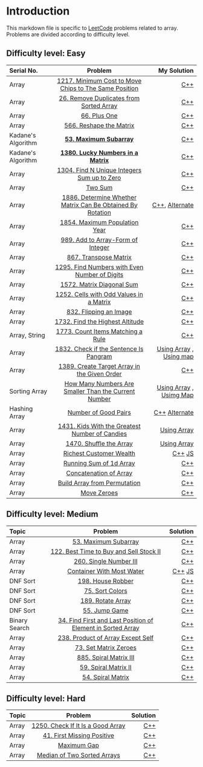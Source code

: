 # Introduction
This markdown file is specific to [LeetCode](https://leetcode.com/) problems related to array. Problems are divided according to difficulty level. 

## Difficulty level: Easy
| Serial No. | Problem | My Solution |
| :---         |     :---:      |          ---: |
|     Array      |  [1217. Minimum Cost to Move Chips to The Same Position](https://leetcode.com/problems/minimum-cost-to-move-chips-to-the-same-position/)     |      [C++](https://leetcode.com/submissions/detail/738583392/)       |
|     Array      |  [26. Remove Duplicates from Sorted Array](https://leetcode.com/problems/remove-duplicates-from-sorted-array/)     |      [C++](https://leetcode.com/submissions/detail/738587921/)       |
|     Array      |  [66. Plus One](https://leetcode.com/problems/plus-one/)     |      [C++](https://leetcode.com/submissions/detail/738552509/)       |
|     Array      |  [566. Reshape the Matrix](https://leetcode.com/problems/reshape-the-matrix/)     |      [C++](https://leetcode.com/submissions/detail/738513461/)       |
|     Kadane's Algorithm      |  [**53. Maximum Subarray**](https://leetcode.com/problems/maximum-subarray/)     |      [C++](https://leetcode.com/submissions/detail/562983300/)       |
|     Kadane's Algorithm      |  [**1380. Lucky Numbers in a Matrix**](https://leetcode.com/problems/lucky-numbers-in-a-matrix/)     |      [C++](https://leetcode.com/submissions/detail/822286223/)       |
|     Array      |  [1304. Find N Unique Integers Sum up to Zero](https://leetcode.com/problems/find-n-unique-integers-sum-up-to-zero/)     |      [C++](https://leetcode.com/submissions/detail/738419954/)       |
|     Array      |  [Two Sum](https://leetcode.com/problems/two-sum/)     |      [C++](https://leetcode.com/submissions/detail/554018436/)       |
|     Array      |  [1886. Determine Whether Matrix Can Be Obtained By Rotation](https://leetcode.com/problems/determine-whether-matrix-can-be-obtained-by-rotation/)     |      [C++](https://leetcode.com/submissions/detail/736615422/), [Alternate](https://leetcode.com/submissions/detail/737097253/)       |
|     Array      |  [1854. Maximum Population Year](https://leetcode.com/problems/maximum-population-year/)     |      [C++](https://leetcode.com/submissions/detail/736608372/)       
|     Array      |  [989. Add to Array-Form of Integer](https://leetcode.com/problems/add-to-array-form-of-integer/)     |      [C++](https://leetcode.com/submissions/detail/736581160/)       |
|     Array      |  [867. Transpose Matrix](https://leetcode.com/problems/transpose-matrix/)     |      [C++](https://leetcode.com/submissions/detail/735829233/)       |
|     Array      |  [1295. Find Numbers with Even Number of Digits](https://leetcode.com/problems/find-numbers-with-even-number-of-digits/)     |      [C++](https://leetcode.com/submissions/detail/735819752/)       |
|     Array      |  [1572. Matrix Diagonal Sum](https://leetcode.com/problems/matrix-diagonal-sum/)     |      [C++](https://leetcode.com/submissions/detail/735815017/)       |
|     Array      |  [1252. Cells with Odd Values in a Matrix](https://leetcode.com/problems/cells-with-odd-values-in-a-matrix/)     |      [C++](https://leetcode.com/submissions/detail/817977924/)       |
|     Array      |  [832. Flipping an Image](https://leetcode.com/problems/flipping-an-image/)     |      [C++](https://leetcode.com/submissions/detail/734210637/)       |
|     Array      |  [1732. Find the Highest Altitude](https://leetcode.com/problems/find-the-highest-altitude/)     |      [C++](https://leetcode.com/submissions/detail/734192478/)       |
|     Array, String      |  [1773. Count Items Matching a Rule](https://leetcode.com/problems/count-items-matching-a-rule/)     |      [C++](https://leetcode.com/submissions/detail/734184018/)       |
|     Array      |  [1832. Check if the Sentence Is Pangram](https://leetcode.com/problems/check-if-the-sentence-is-pangram/)     |      [Using Array](https://leetcode.com/submissions/detail/730773794/)  , [Using map](https://leetcode.com/submissions/detail/730775393/)   |
|     Array      |  [1389. Create Target Array in the Given Order](https://leetcode.com/problems/create-target-array-in-the-given-order/)     |      [C++](https://leetcode.com/submissions/detail/730741345/)       |
|     Sorting Array   |  [How Many Numbers Are Smaller Than the Current Number](https://leetcode.com/problems/how-many-numbers-are-smaller-than-the-current-number/)    |      [Using Array](https://leetcode.com/submissions/detail/548466253/) , [Usimg Map](https://leetcode.com/submissions/detail/730416751/) |
|     Hashing Array   |  [Number of Good Pairs](https://leetcode.com/problems/number-of-good-pairs/)     | [C++](https://leetcode.com/submissions/detail/567346039/) [Alternate](https://leetcode.com/submissions/detail/730408110/)|
|     Array      |  [1431. Kids With the Greatest Number of Candies](https://leetcode.com/problems/kids-with-the-greatest-number-of-candies/)     |      [Using Array](https://leetcode.com/submissions/detail/730389880/)       |
|     Array      |  [1470. Shuffle the Array](https://leetcode.com/problems/shuffle-the-array/)     |      [Using Array](https://leetcode.com/submissions/detail/729599063/)       |
|     Array      |  [Richest Customer Wealth](https://leetcode.com/problems/richest-customer-wealth/)     |      [C++](https://leetcode.com/submissions/detail/547245759/)    [JS](https://leetcode.com/submissions/detail/547249190/)       |
|     Array      |  [Running Sum of 1d Array](https://leetcode.com/problems/running-sum-of-1d-array/)     |     [C++](https://leetcode.com/submissions/detail/729580132/)   |
|     Array      |  [Concatenation of Array](https://leetcode.com/problems/concatenation-of-array/)     |      [C++](https://leetcode.com/submissions/detail/546710380/)       |
|     Array      |  [Build Array from Permutation](https://leetcode.com/problems/build-array-from-permutation/)     |      [C++](https://leetcode.com/submissions/detail/546717661/)       |
|     Array      |  [Move Zeroes](https://leetcode.com/problems/move-zeroes/)     |      [C++](https://leetcode.com/submissions/detail/551610360/)       |


## Difficulty level: Medium
|  Topic  | Problem | Solution |
| :---         |     :---:      |          ---: |
|     Array     |  [53. Maximum Subarray](https://leetcode.com/problems/maximum-subarray/)     |      [C++](https://leetcode.com/submissions/detail/562983300/)       |
|     Array   |  [122. Best Time to Buy and Sell Stock II](https://leetcode.com/problems/best-time-to-buy-and-sell-stock-ii/)     | [C++](https://leetcode.com/submissions/detail/584875591/) |
|     Array   |  [260. Single Number III](https://leetcode.com/problems/single-number-iii/)     | [C++](https://leetcode.com/submissions/detail/582869046/) |
|     Array      |  [Container With Most Water](https://leetcode.com/problems/container-with-most-water/)     |      [C++](https://leetcode.com/submissions/detail/547266476/)    [JS](https://leetcode.com/submissions/detail/547271092/)   |
|     DNF Sort   |  [198. House Robber](https://leetcode.com/problems/house-robber/)     | [C++](https://leetcode.com/problems/house-robber/discuss/2801091/From-Runtime-error-to-RUntime%3A0ms-or-C%2B%2B-solutions-or) |
|     DNF Sort   |  [75. Sort Colors](https://leetcode.com/problems/sort-colors/)     | [C++](https://leetcode.com/submissions/detail/551014131/) |
|     DNF Sort   |  [189. Rotate Array](https://leetcode.com/problems/rotate-array/)     | [C++](https://leetcode.com/submissions/detail/838751643/) |
|     DNF Sort   |  [55. Jump Game](https://leetcode.com/problems/jump-game/)     | [C++](https://leetcode.com/submissions/detail/838799494/) |
|     Binary Search      |  [34. Find First and Last Position of Element in Sorted Array](https://leetcode.com/problems/find-first-and-last-position-of-element-in-sorted-array/)     |      [C++](https://leetcode.com/submissions/detail/731664686/)       |
|     Array     |  [238. Product of Array Except Self](https://leetcode.com/problems/product-of-array-except-self/)     |      [C++](https://leetcode.com/submissions/detail/836502166/)       |
|     Array     |  [73. Set Matrix Zeroes](https://leetcode.com/problems/set-matrix-zeroes/)     |      [C++](https://leetcode.com/problems/product-of-array-except-self/discuss/2272522/Every-solution-I-can-think-of)       |
|     Array      |  [885. Spiral Matrix III](https://leetcode.com/problems/spiral-matrix-iii/)     |      [C++](https://leetcode.com/problems/spiral-matrix-iii/discuss/2777454/C%2B%2B-solution-with-explanation-and-complexity)   |
|     Array      |  [59. Spiral Matrix II](https://leetcode.com/problems/spiral-matrix-ii/)     |      [C++](https://leetcode.com/submissions/detail/735230844/)       |
|     Array      |  [54. Spiral Matrix](https://leetcode.com/problems/spiral-matrix/)     |      [C++](https://leetcode.com/submissions/detail/734261080/)       |



## Difficulty level: Hard
|  Topic  | Problem | Solution |
| :---         |     :---:      |          ---: |
|     Array      |  [1250. Check If It Is a Good Array](https://leetcode.com/problems/check-if-it-is-a-good-array/)     |      [C++](https://leetcode.com/submissions/detail/841477961/)       |
|     Array      |  [41. First Missing Positive](https://leetcode.com/problems/first-missing-positive/)     |      [C++](https://leetcode.com/submissions/detail/840949611/)       |
|     Array      |  [Maximum Gap](https://leetcode.com/problems/maximum-gap/)     |      [C++](https://leetcode.com/submissions/detail/562990455/)       |
|     Array      |  [Median of Two Sorted Arrays](https://leetcode.com/problems/median-of-two-sorted-arrays/)     |      [C++](https://leetcode.com/submissions/detail/552656467/)       |
